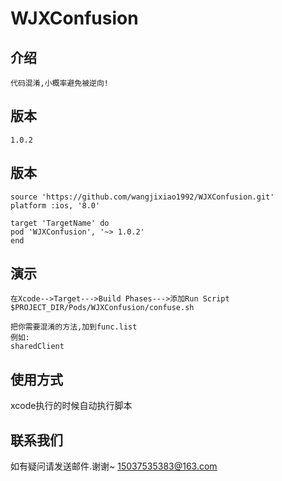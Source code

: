   # WJXConfusion
    
   ## 介绍
    代码混淆,小概率避免被逆向!

   ## 版本
    1.0.2
    
   ## 版本
    source 'https://github.com/wangjixiao1992/WJXConfusion.git'
    platform :ios, '8.0'
    
    target 'TargetName' do
    pod 'WJXConfusion', '~> 1.0.2'
    end

   ## 演示
    在Xcode-->Target--->Build Phases--->添加Run Script
    $PROJECT_DIR/Pods/WJXConfusion/confuse.sh
    
    把你需要混淆的方法,加到func.list
    例如:
    sharedClient
   
                         
   ## 使用方式
   xcode执行的时候自动执行脚本
   
   ## 联系我们
   如有疑问请发送邮件.谢谢~
   15037535383@163.com


